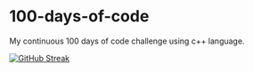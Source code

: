 # 100-days-of-code
My continuous 100 days of code challenge using c++ language.

[![GitHub Streak](https://github-readme-streak-stats.herokuapp.com/?user=ayushkh420&theme=dark)](https://git.io/streak-stats)

